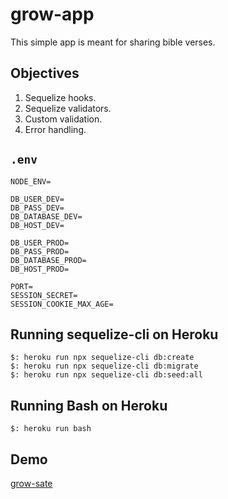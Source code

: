 # grow-app

This simple app is meant for sharing bible verses.

## Objectives

1. Sequelize hooks.
1. Sequelize validators.
1. Custom validation.
1. Error handling.

## `.env`

```
NODE_ENV=

DB_USER_DEV=
DB_PASS_DEV=
DB_DATABASE_DEV=
DB_HOST_DEV=

DB_USER_PROD=
DB_PASS_PROD=
DB_DATABASE_PROD=
DB_HOST_PROD=

PORT=
SESSION_SECRET=
SESSION_COOKIE_MAX_AGE=
```

## Running sequelize-cli on Heroku

```
$: heroku run npx sequelize-cli db:create
$: heroku run npx sequelize-cli db:migrate
$: heroku run npx sequelize-cli db:seed:all
```

## Running Bash on Heroku

```
$: heroku run bash
```

## Demo

[grow-sate](https://grow-sate.herokuapp.com/)

